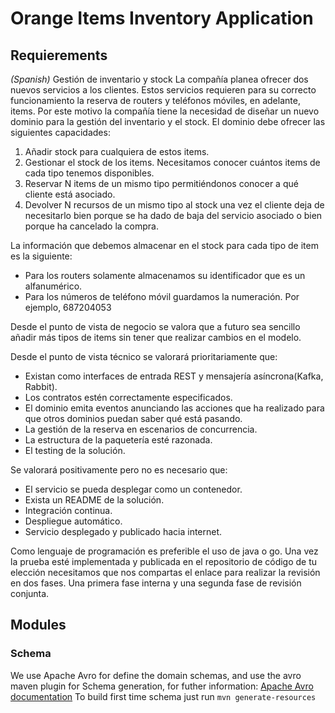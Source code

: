 # Orange Items Inventory Application

## Requierements
_(Spanish)_
Gestión de inventario y stock
La compañía planea ofrecer dos nuevos servicios a los clientes. Estos servicios requieren para su correcto funcionamiento la reserva de routers y teléfonos móviles, en adelante, items. Por este motivo la compañía tiene la necesidad de diseñar un nuevo dominio para la gestión del inventario y el stock. El dominio debe ofrecer las siguientes capacidades:

1. Añadir stock para cualquiera de estos items.
2. Gestionar el stock de los items. Necesitamos conocer cuántos items de cada tipo tenemos disponibles.
3. Reservar N items de un mismo tipo permitiéndonos conocer a qué cliente está asociado.
4. Devolver N recursos de un mismo tipo al stock una vez el cliente deja de necesitarlo bien porque se ha dado de baja del servicio asociado o bien porque ha cancelado la compra.

La información que debemos almacenar en el stock para cada tipo de item es la siguiente:
* Para los routers solamente almacenamos su identificador que es un alfanumérico.
* Para los números de teléfono móvil guardamos la numeración. Por ejemplo, 687204053

Desde el punto de vista de negocio se valora que a futuro sea sencillo añadir más tipos de items sin tener que realizar cambios en el modelo.

Desde el punto de vista técnico se valorará prioritariamente que:
* Existan como interfaces de entrada REST y mensajería asíncrona(Kafka, Rabbit).
* Los contratos estén correctamente especificados.
* El dominio emita eventos anunciando las acciones que ha realizado para que otros dominios puedan saber qué está pasando.
* La gestión de la reserva en escenarios de concurrencia.
* La estructura de la paquetería esté razonada.
* El testing de la solución.

Se valorará positivamente pero no es necesario que:
* El servicio se pueda desplegar como un contenedor.
* Exista un README de la solución.
* Integración continua.
* Despliegue automático.
* Servicio desplegado y publicado hacia internet.

Como lenguaje de programación es preferible el uso de java o go. Una vez la prueba esté implementada y publicada en el repositorio de código de tu elección necesitamos que nos compartas el enlace para realizar la revisión en dos fases. Una primera fase interna y una segunda fase de revisión conjunta. 

## Modules
### Schema
We use Apache Avro for define the domain schemas, and use the avro maven plugin for Schema generation, for futher information: [Apache Avro documentation](https://avro.apache.org/docs/current/index.html)
To build first time schema just run
`mvn generate-resources` 